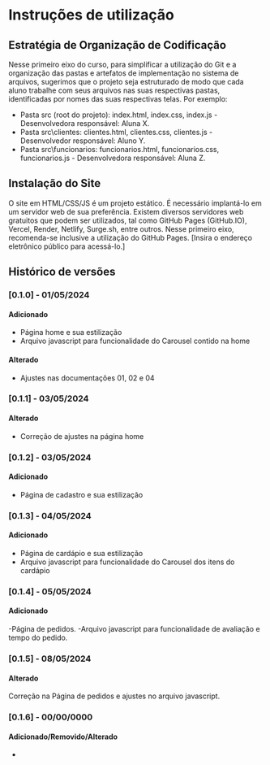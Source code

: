 # Instruções de utilização

## Estratégia de Organização de Codificação

Nesse primeiro eixo do curso, para simplificar a utilização do Git e a organização das pastas e artefatos de implementação no sistema de arquivos, sugerimos que o projeto seja estruturado de modo que cada aluno trabalhe com seus arquivos nas suas respectivas pastas, identificadas por nomes das suas respectivas telas. Por exemplo:

- Pasta src (root do projeto): index.html, index.css, index.js - Desenvolvedora responsável: Aluna X.
- Pasta src\clientes: clientes.html, clientes.css, clientes.js - Desenvolvedor responsável: Aluno Y.
- Pasta src\funcionarios: funcionarios.html, funcionarios.css, funcionarios.js - Desenvolvedora responsável: Aluna Z.

## Instalação do Site

O site em HTML/CSS/JS é um projeto estático. É necessário implantá-lo em um servidor web de sua preferência. Existem diversos servidores web gratuitos que podem ser utilizados, tal como GitHub Pages (GitHub.IO), Vercel, Render, Netlify, Surge.sh, entre outros. Nesse primeiro eixo, recomenda-se inclusive a utilização do GitHub Pages. [Insira o endereço eletrônico público para acessá-lo.]

## Histórico de versões

### [0.1.0] - 01/05/2024

#### Adicionado

- Página home e sua estilização
- Arquivo javascript para funcionalidade do Carousel contido na home

#### Alterado

- Ajustes nas documentações 01, 02 e 04

### [0.1.1] - 03/05/2024

#### Alterado

- Correção de ajustes na página home

### [0.1.2] - 03/05/2024

#### Adicionado

- Página de cadastro e sua estilização

### [0.1.3] - 04/05/2024

#### Adicionado

- Página de cardápio e sua estilização
- Arquivo javascript para funcionalidade do Carousel dos itens do cardápio

### [0.1.4] - 05/05/2024

#### Adicionado

-Página de pedidos.
-Arquivo javascript para funcionalidade de avaliação e tempo do pedido. 

### [0.1.5] - 08/05/2024

#### Alterado

Correção na Página de pedidos e ajustes no arquivo javascript.

### [0.1.6] - 00/00/0000

#### Adicionado/Removido/Alterado

-